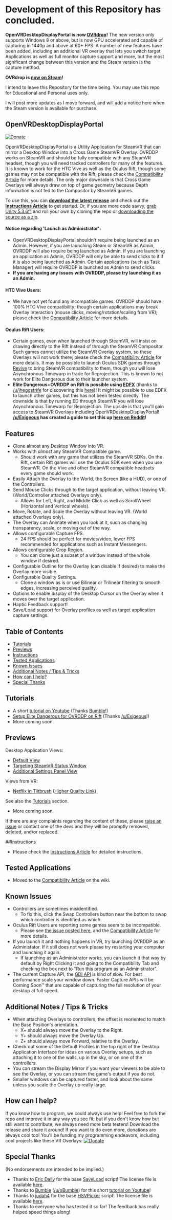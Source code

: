 # Development of this Repository has concluded.

**OpenVRDesktopDisplayPortal is now [OVRdrop](https://github.com/Hotrian/OVRdrop-Public)!** The new version only supports Windows 8 or above, but is now GPU accelerated and capable of capturing in 1440p and above at 60+ FPS. A number of new features have been added, including an additional VR overlay that lets you switch target Applications as well as full monitor capture support and more, but the most significant change between this version and the Steam version is the capture method.

**OVRdrop is [now on Steam](http://store.steampowered.com/app/586210)!**

I intend to leave this Repository for the time being. You may use this repo for Educational and Personal uses only.

I will post more updates as I move forward, and will add a notice here when the Steam version is available for purchase.

## OpenVRDesktopDisplayPortal

[![Donate](https://img.shields.io/badge/Donate-PayPal-blue.svg)](https://www.paypal.com/cgi-bin/webscr?cmd=_s-xclick&hosted_button_id=UK5EVMA4DFBWY)

OpenVRDesktopDisplayPortal is a Utility Application for SteamVR that can mirror a Desktop Window into a Cross Game SteamVR Overlay. OVRDDP works on SteamVR and should be fully compatible with any SteamVR headset, though you will need tracked controllers for many of the features. It is known to work for the HTC Vive as well as the Oculus Rift, though some games may not be compatible with the Rift; please check the [Compatibility Article](https://github.com/Hotrian/OpenVRDesktopDisplayPortal/wiki/Compatibility#mirrored-to) for more details. The only major downside is that Cross Game Overlays will always draw on top of game geometry because Depth information is not fed to the Compositor by SteamVR games.

To use this, you can **[download the latest release](https://github.com/Hotrian/OpenVRDesktopDisplayPortal/releases)** and check out the **[Instructions Article](https://github.com/Hotrian/OpenVRDesktopDisplayPortal/wiki/Instructions)** to get started. Or, if you are more code savvy, [grab Unity 5.3.6f1](https://unity3d.com/get-unity/download/archive) and roll your own by cloning the repo or [downloading the source as a zip](https://github.com/Hotrian/OpenVRDesktopDisplayPortal/archive/master.zip).

#### Notice regarding 'Launch as Administrator':
- OpenVRDesktopDisplayPortal shouldn't require being launched as an Admin. However, if you are launching Steam or SteamVR as Admin, OVRDDP will also require being launched as Admin. If you are launching an application as Admin, OVRDDP will only be able to send clicks to it if it is also being launched as Admin. Certain applications (such as Task Manager) will require OVRDDP is launched as Admin to send clicks.
- **If you are having any issues with OVRDDP, please try launching it as an Admin.**

#### HTC Vive Users:
- We have not yet found any incompatible games. OVRDDP should have 100% HTC Vive compatibility; though certain applications may break Overlay Interaction (mouse clicks, moving/rotation/scaling from VR); please check the [Compatibility Article](https://github.com/Hotrian/OpenVRDesktopDisplayPortal/wiki/Compatibility#controller-integration) for more details.

#### Oculus Rift Users:
- Certain games, even when launched through SteamVR, will insist on drawing directly to the Rift instead of through the SteamVR Compositor. Such games cannot utilize the SteamVR Overlay system, so these Overlays will not work there; please check the [Compatibility Article](https://github.com/Hotrian/OpenVRDesktopDisplayPortal/wiki/Compatibility#mirrored-to) for more details. It may be possible to launch Oculus SDK games through [Revive](https://github.com/LibreVR/Revive) to bring SteamVR compatibility to them, though you will lose Asynchronous Timewarp in trade for Reprojection. This is known to not work for Elite Dangerous due to their launcher system.
- **Elite Dangerous+OVRDDP on Rift is possible using [EDFX](http://edcodex.info/?m=tools&entry=58)** (thanks to [/u/jheggstrife](https://www.reddit.com/user/jheggstrife) for discovering this [here](https://www.reddit.com/r/Vive/comments/4x1pvh/openvrdesktopdisplayportal_now_has_controller/d7fklpq))! It might be possible to use EDFX to launch other games, but this has not been tested directly. The downside is that by running ED through SteamVR you will lose Asynchronous Timewarp for Reprojection. The upside is that you'll gain access to SteamVR Overlays including OpenVRDesktopDisplayPortal! **[/u/Exigeous](https://www.reddit.com/user/Exigeous) has created a guide to set this up [here on Reddit](https://www.reddit.com/r/EliteDangerous/comments/53j9ka/openvrdesktopdisplayportal_overlay_for_oculus?st=itafwp3c&sh=d94e0380)!**

## Features
- Clone almost any Desktop Window into VR.
- Works with _almost_ any SteamVR Compatible game.
  - Should work with any game that utilizes the SteamVR SDKs. On the Rift, certain Rift games will use the Oculus SDK even when you use SteamVR. On the Vive and other SteamVR compatible headsets every game should work.
- Easily Attach the Overlay to the World, the Screen (like a HUD), or one of the Controllers.
- Send Mouse Clicks through to the target application, without leaving VR. (World/Controller attached Overlays only). 
  - Allows for Left, Right, and Middle Click as well as ScrollWheel (Horizontal and Vertical wheels).
- Move, Rotate, and Scale the Overlay without leaving VR. (World attached Overlays only).
- The Overlay can Animate when you look at it, such as changing transparency, scale, or moving out of the way.
- Allows configurable Capture FPS.
  - 24 FPS should be perfect for movies/video, lower FPS recommended for applications such as Instant Messengers.
- Allows configurable Crop Region.
  - You can clone just a subset of a window instead of the whole window if desired.
- Configurable Outline for the Overlay (can disable if desired) to make the Overlay more visible.
- Configurable Quality Settings.
  - Clone a window as is or use Bilinear or Trilinear filtering to smooth edges, increasing perceived quality.
- Options to enable display of the Desktop Cursor on the Overlay when it moves over the target application.
- Haptic Feedback support!
- Save/Load support for Overlay profiles as well as target application capture settings.

## Table of Contents
- [Tutorials](https://github.com/Hotrian/OpenVRDesktopDisplayPortal#tutorials)
- [Previews](https://github.com/Hotrian/OpenVRDesktopDisplayPortal#previews)
- [Instructions](https://github.com/Hotrian/OpenVRDesktopDisplayPortal#instructions)
- [Tested Applications](https://github.com/Hotrian/OpenVRDesktopDisplayPortal#tested-applications)
- [Known Issues](https://github.com/Hotrian/OpenVRDesktopDisplayPortal#known-issues)
- [Additional Notes / Tips & Tricks](https://github.com/Hotrian/OpenVRDesktopDisplayPortal#additional-notes--tips--tricks)
- [How can I help?](https://github.com/Hotrian/OpenVRDesktopDisplayPortal#how-can-i-help)
- [Special Thanks](https://github.com/Hotrian/OpenVRDesktopDisplayPortal#special-thanks)

## Tutorials
- A short [tutorial on Youtube](https://www.youtube.com/watch?v=jjnyjf7RuMU) (Thanks [Bumble](https://www.youtube.com/channel/UCahG62_Yv1IpL2RIOCV88qQ)!)
- [Setup Elite Dangerous for OVRDDP on Rift](https://www.reddit.com/r/EliteDangerous/comments/53j9ka/openvrdesktopdisplayportal_overlay_for_oculus?st=itafwp3c&sh=d94e0380) (Thanks [/u/Exigeous](https://www.reddit.com/user/Exigeous)!)
- More coming soon.

## Previews
Desktop Application Views:
- [Default View](http://i.imgur.com/4fZXIyB.png)
- [Targeting SteamVR Status Window](http://i.imgur.com/viEEqUN.png)
- [Additional Settings Panel View](http://i.imgur.com/6VdnuAz.png)

Views from VR:
- [Netflix in Tiltbrush](https://thumbs.gfycat.com/TautHopefulFieldmouse-size_restricted.gif) ([Higher Quality Link](https://gfycat.com/TautHopefulFieldmouse))

See also the [Tutorials](https://github.com/Hotrian/OpenVRDesktopDisplayPortal#tutorials) section.
- More coming soon.

If there are any complaints regarding the content of these, please [raise an issue](https://github.com/Hotrian/OpenVRDesktopDisplayPortal/issues/new) or contact one of the devs and they will be promptly removed, deleted, and/or replaced.

##Instructions
- Please check the [Instructions Article](https://github.com/Hotrian/OpenVRDesktopDisplayPortal/wiki/Instructions) for detailed instructions.

## Tested Applications
- Moved to the [Compatibility Article](https://github.com/Hotrian/OpenVRDesktopDisplayPortal/wiki/Compatibility) on the wiki.

## Known Issues
- Controllers are sometimes misidentified. 
  - To fix this, click the Swap Controllers button near the bottom to swap which controller is identified as which.
- Oculus Rift Users are reporting some games seem to be incompatible.
  - Please see [the issue posted here](https://github.com/Hotrian/OpenVRTwitchChat/issues/4), and the [Compatibility Article](https://github.com/Hotrian/OpenVRDesktopDisplayPortal/wiki/Compatibility) for more details.
- If you launch it and nothing happens in VR, try launching OVRDDP as an Administator. If it still does not work please try restarting your computer and launching it again.
  - If launching as an Administrator works, you can launch it that way by default by Right Clicking it and going to the Compatibility Tab and checking the box next to "Run this program as an Administrator".
- The current Capture API, the [GDI API](https://msdn.microsoft.com/en-us/library/windows/desktop/dd145203) is kind of slow. For best performance scale your window down. Faster Capture APIs will be Coming Soon™ that are capable of capturing the full resolution of your desktop at full speed.

## Additional Notes / Tips & Tricks
- When attaching Overlays to controllers, the offset is reoriented to match the Base Position's orientation.
  - X+ should always move the Overlay to the Right.
  - Y+ should always move the Overlay Up.
  - Z+ should always move Forward, relative to the Overlay.
- Check out some of the Default Profiles in the top right of the Desktop Application Interface for ideas on various Overlay setups, such as attaching it to one of the walls, up in the sky, or on one of the controllers.
- You can stream the Display Mirror if you want your viewers to be able to see the Overlay, or you can stream the game's output if you do not.
- Smaller windows can be captured faster, and look about the same unless you scale the Overlay up really large.

## How can I help?

If you know how to program, we could always use help! Feel free to fork the repo and improve it in any way you see fit; but if you don't know how but still want to contribute, we always need more beta testers! Download the release and share it around! If you want to do even more, donations are always cool too! You'll be funding my programming endeavors, including cool projects like these VR Overlays: [![Donate](https://img.shields.io/badge/Donate-PayPal-blue.svg)](https://www.paypal.com/cgi-bin/webscr?cmd=_s-xclick&hosted_button_id=UK5EVMA4DFBWY)

## Special Thanks

(No endorsements are intended to be implied.)

- Thanks to [Eric Daily](http://tutsplus.com/authors/eric-daily) for the base [SaveLoad](http://gamedevelopment.tutsplus.com/tutorials/how-to-save-and-load-your-players-progress-in-unity--cms-20934) script! The license file is available [here](../master/SaveLoad-LICENSE.txt).
- Thanks to [Bumble](https://www.youtube.com/channel/UCahG62_Yv1IpL2RIOCV88qQ) ([/u/oBumble](https://www.reddit.com/user/oBumble)) for this short [tutorial on Youtube](https://www.youtube.com/watch?v=jjnyjf7RuMU)!
- Thanks to [judah4](https://github.com/judah4) for the base [HSVPicker](https://github.com/judah4/HSV-Color-Picker-Unity) script! The license file is available [here](../master/HSVPicker-LICENSE.txt).
- Thanks to everyone who has tested it so far! The feedback has really helped speed things along!

